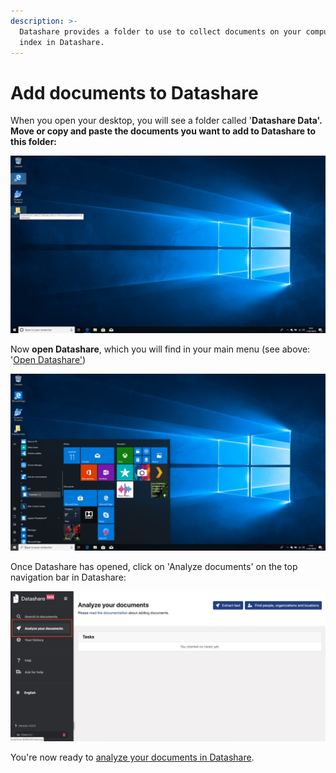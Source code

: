 ```yaml
---
description: >-
  Datashare provides a folder to use to collect documents on your computer to
  index in Datashare.
---
```


# Add documents to Datashare

When you open your desktop, you will see a folder called '**Datashare Data'.** **Move or copy and paste the documents you want to add to Datashare to this folder:**

![](../../.gitbook/assets/capture-de-cran-42.png)

Now **open Datashare**, which you will find in your main menu (see above: '[Open Datashare'](https://icij.gitbook.io/datashare/windows/open-datashare-on-windows))

![](../../.gitbook/assets/capture-de-cran-33.png)

Once Datashare has opened, click on 'Analyze documents' on the top navigation bar in Datashare:​

![](<../../.gitbook/assets/Analyze (1) (1) (1) (1) (1) (1) (2).png>)

You're now ready to [analyze your documents in Datashare](https://icij.gitbook.io/datashare/all/analyze-documents).
